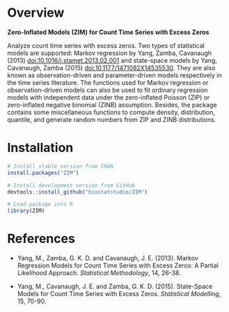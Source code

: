 # Overview

__Zero-Inflated Models (ZIM) for Count Time Series with Excess Zeros__

Analyze count time series with excess zeros. Two types of statistical models are supported: Markov regression by Yang, Zamba, Cavanaugh (2013) <doi:10.1016/j.stamet.2013.02.001> and state-space models by Yang, Cavanaugh, Zamba (2015) <doi:10.1177/1471082X14535530>. They are also known as observation-driven and parameter-driven models respectively in the time series literature. The functions used for Markov regression or observation-driven models can also be used to fit ordinary regression models with independent data under the zero-inflated Poisson (ZIP) or zero-inflated negative binomial (ZINB) assumption. Besides, the package contains some miscellaneous functions to compute density, distribution, quantile, and generate random numbers from ZIP and ZINB distributions.

# Installation

```r
# Install stable version from CRAN
install.packages("ZIM")

# Install development version from GitHub
devtools::install_github("biostatstudio/ZIM")

# Load package into R
library(ZIM)
```

# References

* Yang, M., Zamba, G. K. D. and Cavanaugh, J. E. (2013). Markov Regression Models for Count Time Series with Excess Zeros: A Partial Likelihood Approach. _Statistical Methodology_, 14, 26-38.

* Yang, M., Cavanaugh, J. E. and Zamba, G. K. D. (2015). State-Space Models for Count Time Series with Excess Zeros. _Statistical Modelling_, 15, 70-90.

